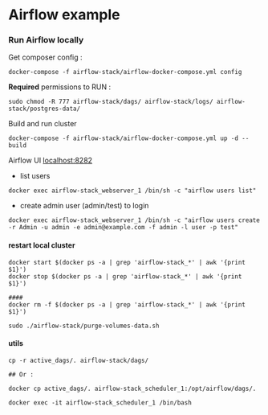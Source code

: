 # Airflow example


### Run Airflow locally 

Get composer config : 
```
docker-compose -f airflow-stack/airflow-docker-compose.yml config
```

**Required** permissions to RUN : 
```
sudo chmod -R 777 airflow-stack/dags/ airflow-stack/logs/ airflow-stack/postgres-data/
```

Build and run cluster
```
docker-compose -f airflow-stack/airflow-docker-compose.yml up -d --build
```

Airflow UI [localhost:8282](http://localhost:8282)

- list users
```
docker exec airflow-stack_webserver_1 /bin/sh -c "airflow users list"
```

- create admin user (admin/test) to login
```
docker exec airflow-stack_webserver_1 /bin/sh -c "airflow users create -r Admin -u admin -e admin@example.com -f admin -l user -p test"
```

#### restart local cluster
```
docker start $(docker ps -a | grep 'airflow-stack_*' | awk '{print $1}')
docker stop $(docker ps -a | grep 'airflow-stack_*' | awk '{print $1}')

####
docker rm -f $(docker ps -a | grep 'airflow-stack_*' | awk '{print $1}')

sudo ./airflow-stack/purge-volumes-data.sh
```

#### utils
```
cp -r active_dags/. airflow-stack/dags/
  
## Or :

docker cp active_dags/. airflow-stack_scheduler_1:/opt/airflow/dags/.

docker exec -it airflow-stack_scheduler_1 /bin/bash
```